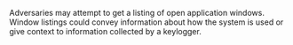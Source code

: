 Adversaries may attempt to get a listing of open application windows. Window listings could convey information about how the system is used or give context to information collected by a keylogger.
